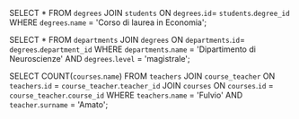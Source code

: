 <!-- Join es. n. 1 -->

SELECT * FROM `degrees` 
JOIN `students`
ON `degrees`.`id`= `students`.`degree_id`
WHERE `degrees`.`name` = 'Corso di laurea in Economia';

<!-- Join es. n. 2 -->

SELECT * 
FROM `departments` 
JOIN `degrees`
ON `departments`.`id`= `degrees`.`department_id`
WHERE `departments`.`name` = 'Dipartimento di Neuroscienze' AND `degrees`.`level` = 'magistrale';

<!-- Join es. n. 3 -->

SELECT COUNT(`courses`.`name`) 
FROM `teachers` 
JOIN `course_teacher`
ON `teachers`.`id` = `course_teacher`.`teacher_id`
JOIN `courses`
ON `courses`.`id` = `course_teacher`.`course_id`
WHERE `teachers`.`name` = 'Fulvio' AND `teacher`.`surname` = 'Amato';

<!-- Join esw. n. 4 -->

